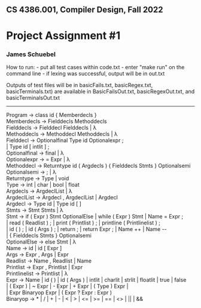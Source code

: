 ## CS 4386.001, Compiler Design, Fall 2022
# Project Assignment #1
### James Schuebel

How to run:
    - put all test cases within code.txt
    - enter "make run" on the command line
    - if lexing was successful, output will be in out.txt

Outputs of test files will be in basicFails.txt, basicRegex.txt, basicTerminals.txt) are available in BasicFailsOut.txt, basicRegexOut.txt, and basicTerminalsOut.txt

------------------------------------------------------

Program             → class id { Memberdecls }</br>
Memberdecls         → Fielddecls Methoddecls</br>
Fielddecls          → Fielddecl Fielddecls | λ</br>
Methoddecls         → Methoddecl Methoddecls | λ</br>
Fielddecl           → Optionalfinal Type id Optionalexpr ;</br>
                    | Type id [ intlit ] ;</br>
Optionalfinal       → final | λ</br>
Optionalexpr        → = Expr | λ</br>
Methoddecl          → Returntype id ( Argdecls ) { Fielddecls Stmts } Optionalsemi</br>
Optionalsemi        → ; | λ</br>
Returntype          → Type | void</br>
Type                → int | char | bool | float</br>
Argdecls            → ArgdeclList | λ</br>
ArgdeclList         → Argdecl , ArgdeclList | Argdecl</br>
Argdecl             → Type id | Type id [ ]</br>
Stmts               → Stmt Stmts | λ</br>
Stmt                → if ( Expr ) Stmt OptionalElse | while ( Expr ) Stmt | Name = Expr ;</br>
                    | read ( Readlist ) ; | print ( Printlist ) ; | printline ( Printlinelist ) ;</br>
                    | id ( ) ; | id ( Args ) ; | return ; | return Expr ; | Name ++ | Name --</br>
                    | { Fielddecls Stmts } Optionalsemi</br>
OptionalElse        → else Stmt | λ</br>
Name                → id | id [ Expr ]</br>
Args                → Expr , Args | Expr</br>
Readlist            → Name , Readlist | Name</br>
Printlist           → Expr , Printlist | Expr</br>
Printlinelist       → Printlist | λ</br>
Expr                → Name | id ( ) | id ( Args ) | intlit | charlit | strlit | floatlit | true | false</br>
                    | ( Expr ) | ~ Expr | - Expr | + Expr | ( Type ) Expr |</br>
                    | Expr Binaryop Expr | ( Expr ? Expr : Expr )</br>
Binaryop            → * | / | + | - | < | > | <= | >= | == | <> | \|\| | &&</br>
